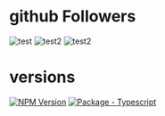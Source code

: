 # github Followers
![test](https://github.com/AzizSaidani/githubactions/actions/workflows/cron.yaml/badge.svg?branch=master)
![test2](https://github.com/AzizSaidani/githubactions/actions/workflows/hello-world.yaml/badge.svg?branch=master)
![test2](https://github.com/AzizSaidani/githubactions/actions/workflows/pull-request.yaml/badge.svg?branch=master)

# versions
[![NPM Version](https://img.shields.io/badge/dynamic/json?label=node&query=%24.engines%5B%22node%22%5D&url=https%3A%2F%2Fraw.githubusercontent.com%2FAzizSaidani%2Fgithubactions%2Fmaster%2Fpackage.json)](https://nodejs.org "Go to Node.js homepage")
[![Package - Typescript](https://img.shields.io/github/package-json/dependency-version/AzizSaidani/githubactions/dev/typescript?logo=typescript&logoColor=white)](https://www.npmjs.com/package/typescript "Go to TypeScript on NPM")
